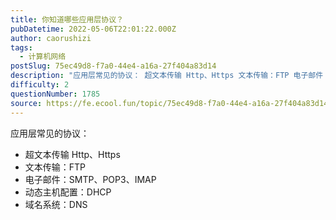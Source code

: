 ```yaml
---
title: 你知道哪些应用层协议？
pubDatetime: 2022-05-06T22:01:22.000Z
author: caorushizi
tags:
  - 计算机网络
postSlug: 75ec49d8-f7a0-44e4-a16a-27f404a83d14
description: "应用层常见的协议： 超文本传输 Http、Https 文本传输：FTP 电子邮件：SMTP、POP3、IMAP 动态主机配置：DHCP 域名系统：DNS "
difficulty: 2
questionNumber: 1785
source: https://fe.ecool.fun/topic/75ec49d8-f7a0-44e4-a16a-27f404a83d14
---
```


应用层常见的协议：

- 超文本传输 Http、Https
- 文本传输：FTP
- 电子邮件：SMTP、POP3、IMAP
- 动态主机配置：DHCP
- 域名系统：DNS
